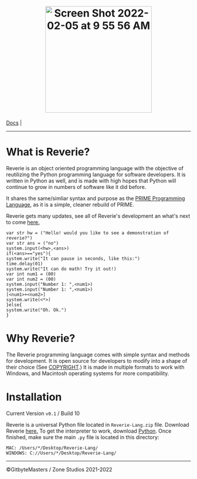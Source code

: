 <h1 align="center"> <img width="290" alt="Screen Shot 2022-02-05 at 9 55 56 AM" src="https://user-images.githubusercontent.com/76265961/152647005-ee9fe914-db35-4bc4-8061-5cf0a798fde2.png"> </h1>

[Docs](https://github.com/GitbyteMaster/Reverie-Programming-Language/wiki/Reverie-Docs) | 

---

# What is Reverie?
Reverie is an object oriented programming language with the objective of reutilizing the Python programming language for software developers. It is written in Python as well, and is made with high hopes that Python will continue to grow in numbers of software like it did before.

It shares the same/simliar syntax and purpose as the [PRIME Programming Language](https://github.com/GitbyteMaster/PRIME-Lang), as it is a simple, cleaner rebuild of PRIME.

Reverie gets many updates, see all of Reverie's development an what's next to come [here.](https://github.com/GitbyteMaster/Reverie-Programming-Language/blob/main/TODO.md)
```
var str hw = ("Hello! would you like to see a demonstration of reverie?")
var str ans = ("no")
system.input(<hw>,<ans>)
if(<ans>=="yes"){
system.write("It can pause in seconds, like this:")
time.delay(01)
system.write("It can do math! Try it out!)
var int num1 = (00)
var int num2 = (00)
system.input("Number 1: ",<num1>)
system.input("Number 1: ",<num1>)
[<num1>+<num2>]
system.write(<*>)
}else{
system.write("Oh. Ok.")
}
```

# Why Reverie?
The Reverie programming language comes with simple syntax and methods for development. It is open source for developers to modify into a shape of their choice (See [COPYRIGHT](https://github.com/GitbyteMaster/Reverie-Programming-Language/blob/main/COPYRIGHT.md).) It is made in multiple formats to work with Windows, and Macintosh operating systems for more compatibility.
# Installation
Current Version `v0.1` / Build 10

Reverie is a universal Python file located in `Reverie-Lang.zip` file. Download Reverie [here.](https://github.com/GitbyteMaster/Reverie-Programming-Language/raw/main/Reverie-Lang.zip) To get the interpreter to work, download [Python](https://www.python.org/downloads/). Once finished, make sure the main `.py` file is located in this directory:
```
MAC: /Users/*/Desktop/Reverie-Lang/
WINDOWS: C://Users/*/Desktop/Reverie-Lang/
```

---
©GitbyteMasters / Zone Studios 2021-2022
